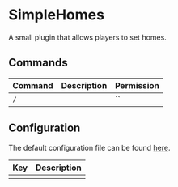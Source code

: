 # SimpleHomes

A small plugin that allows players to set homes.

## Commands

|Command|Description|Permission|
|-------|-----------|----------|
|`/`||``|

## Configuration

The default configuration file can be found [here](https://github.com/Meeples10/SimpleHomes/blob/master/src/main/resources/config.yml).

|Key|Description|
|---|-----------|
|||
